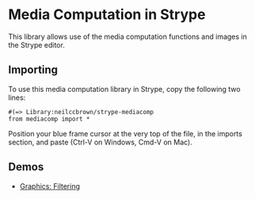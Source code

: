 Media Computation in Strype
===

This library allows use of the media computation functions and images in the Strype editor.

Importing
---
To use this media computation library in Strype, copy the following two lines:

```
#(=> Library:neilccbrown/strype-mediacomp
from mediacomp import * 
```

Position your blue frame cursor at the very top of the file, in the imports section, and paste (Ctrl-V on Windows, Cmd-V on Mac).

Demos
---
 - [Graphics: Filtering](https://k-pet-group.github.io/Strype/?shared_proj_id=https%3A%2F%2Fraw.githubusercontent.com%2Fneilccbrown%2Fstrype-mediacomp%2Frefs%2Fheads%2Fmain%2Fdemos%2Fgraphics-filter.spy)


